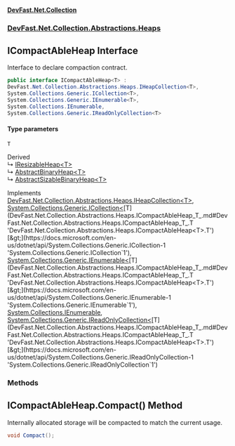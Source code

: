 #### [DevFast.Net.Collection](index.md 'index')
### [DevFast.Net.Collection.Abstractions.Heaps](DevFast.Net.Collection.Abstractions.Heaps.md 'DevFast.Net.Collection.Abstractions.Heaps')

## ICompactAbleHeap<T> Interface

Interface to declare compaction contract.

```csharp
public interface ICompactAbleHeap<T> :
DevFast.Net.Collection.Abstractions.Heaps.IHeapCollection<T>,
System.Collections.Generic.ICollection<T>,
System.Collections.Generic.IEnumerable<T>,
System.Collections.IEnumerable,
System.Collections.Generic.IReadOnlyCollection<T>
```
#### Type parameters

<a name='DevFast.Net.Collection.Abstractions.Heaps.ICompactAbleHeap_T_.T'></a>

`T`

Derived  
&#8627; [IResizableHeap&lt;T&gt;](DevFast.Net.Collection.Abstractions.Heaps.IResizableHeap_T_.md 'DevFast.Net.Collection.Abstractions.Heaps.IResizableHeap<T>')  
&#8627; [AbstractBinaryHeap&lt;T&gt;](DevFast.Net.Collection.Implementations.Heaps.AbstractBinaryHeap_T_.md 'DevFast.Net.Collection.Implementations.Heaps.AbstractBinaryHeap<T>')  
&#8627; [AbstractSizableBinaryHeap&lt;T&gt;](DevFast.Net.Collection.Implementations.Heaps.AbstractSizableBinaryHeap_T_.md 'DevFast.Net.Collection.Implementations.Heaps.AbstractSizableBinaryHeap<T>')

Implements [DevFast.Net.Collection.Abstractions.Heaps.IHeapCollection&lt;](DevFast.Net.Collection.Abstractions.Heaps.IHeapCollection_T_.md 'DevFast.Net.Collection.Abstractions.Heaps.IHeapCollection<T>')[T](DevFast.Net.Collection.Abstractions.Heaps.ICompactAbleHeap_T_.md#DevFast.Net.Collection.Abstractions.Heaps.ICompactAbleHeap_T_.T 'DevFast.Net.Collection.Abstractions.Heaps.ICompactAbleHeap<T>.T')[&gt;](DevFast.Net.Collection.Abstractions.Heaps.IHeapCollection_T_.md 'DevFast.Net.Collection.Abstractions.Heaps.IHeapCollection<T>'), [System.Collections.Generic.ICollection&lt;](https://docs.microsoft.com/en-us/dotnet/api/System.Collections.Generic.ICollection-1 'System.Collections.Generic.ICollection`1')[T](DevFast.Net.Collection.Abstractions.Heaps.ICompactAbleHeap_T_.md#DevFast.Net.Collection.Abstractions.Heaps.ICompactAbleHeap_T_.T 'DevFast.Net.Collection.Abstractions.Heaps.ICompactAbleHeap<T>.T')[&gt;](https://docs.microsoft.com/en-us/dotnet/api/System.Collections.Generic.ICollection-1 'System.Collections.Generic.ICollection`1'), [System.Collections.Generic.IEnumerable&lt;](https://docs.microsoft.com/en-us/dotnet/api/System.Collections.Generic.IEnumerable-1 'System.Collections.Generic.IEnumerable`1')[T](DevFast.Net.Collection.Abstractions.Heaps.ICompactAbleHeap_T_.md#DevFast.Net.Collection.Abstractions.Heaps.ICompactAbleHeap_T_.T 'DevFast.Net.Collection.Abstractions.Heaps.ICompactAbleHeap<T>.T')[&gt;](https://docs.microsoft.com/en-us/dotnet/api/System.Collections.Generic.IEnumerable-1 'System.Collections.Generic.IEnumerable`1'), [System.Collections.IEnumerable](https://docs.microsoft.com/en-us/dotnet/api/System.Collections.IEnumerable 'System.Collections.IEnumerable'), [System.Collections.Generic.IReadOnlyCollection&lt;](https://docs.microsoft.com/en-us/dotnet/api/System.Collections.Generic.IReadOnlyCollection-1 'System.Collections.Generic.IReadOnlyCollection`1')[T](DevFast.Net.Collection.Abstractions.Heaps.ICompactAbleHeap_T_.md#DevFast.Net.Collection.Abstractions.Heaps.ICompactAbleHeap_T_.T 'DevFast.Net.Collection.Abstractions.Heaps.ICompactAbleHeap<T>.T')[&gt;](https://docs.microsoft.com/en-us/dotnet/api/System.Collections.Generic.IReadOnlyCollection-1 'System.Collections.Generic.IReadOnlyCollection`1')
### Methods

<a name='DevFast.Net.Collection.Abstractions.Heaps.ICompactAbleHeap_T_.Compact()'></a>

## ICompactAbleHeap<T>.Compact() Method

Internally allocated storage will be compacted to match the current usage.

```csharp
void Compact();
```